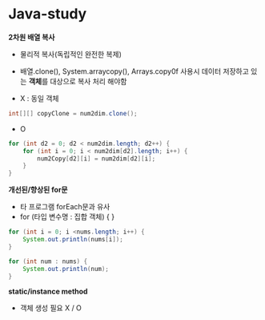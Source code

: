 # Java-study

**2차원 배열 복사**
- 물리적 복사(독립적인 완전한 복제)
- 배열.clone(), System.arraycopy(), Arrays.copy0f 사용시 데이터 저장하고 있는 **객체**를 대상으로 복사 처리 해야함

- X : 동일 객체
```java
int[][] copyClone = num2dim.clone();
```
- O
```java
for (int d2 = 0; d2 < num2dim.length; d2++) {
	for (int i = 0; i < num2dim[d2].length; i++) {
		num2Copy[d2][i] = num2dim[d2][i];
	}
}
```

**개선된/향상된 for문**
- 타 프로그램 forEach문과 유사
- for (타입 변수명 : 집합 객체) { }

```java
for (int i = 0; i <nums.length; i++) {
	System.out.println(nums[i]);
}
```
```java
for (int num : nums) {
	System.out.println(num);
}
```
**static/instance method**
- 객체 생성 필요 X / O



















